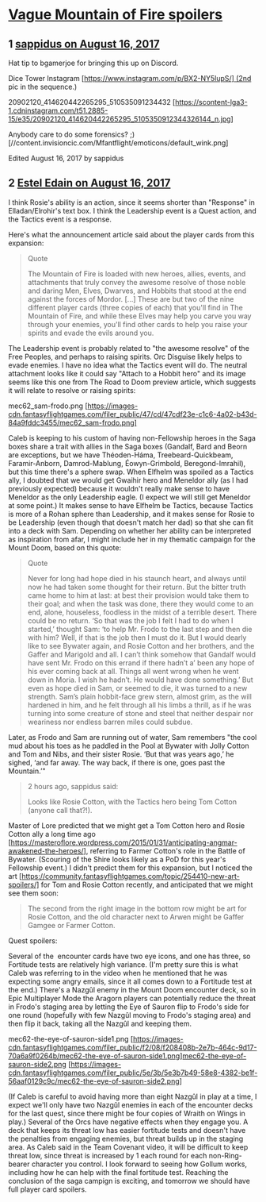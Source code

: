 # [Vague Mountain of Fire spoilers](https://community.fantasyflightgames.com/topic/256405-vague-mountain-of-fire-spoilers/)

## 1 [sappidus on August 16, 2017](https://community.fantasyflightgames.com/topic/256405-vague-mountain-of-fire-spoilers/?do=findComment&comment=2930305)

Hat tip to bgamerjoe for bringing this up on Discord.

Dice Tower Instagram [https://www.instagram.com/p/BX2-NY5lupS/] (2nd pic in the sequence.)

20902120_414620442265295_510535091234432 [https://scontent-lga3-1.cdninstagram.com/t51.2885-15/e35/20902120_414620442265295_5105350912344326144_n.jpg]

Anybody care to do some forensics? ;) [//content.invisioncic.com/Mfantflight/emoticons/default_wink.png]

Edited August 16, 2017 by sappidus

## 2 [Estel Edain on August 16, 2017](https://community.fantasyflightgames.com/topic/256405-vague-mountain-of-fire-spoilers/?do=findComment&comment=2930772)

I think Rosie's ability is an action, since it seems shorter than "Response" in Elladan/Elrohir's text box. I think the Leadership event is a Quest action, and the Tactics event is a response.

Here's what the announcement article said about the player cards from this expansion:

> Quote
> 
> The Mountain of Fire is loaded with new heroes, allies, events, and attachments that truly convey the awesome resolve of those noble and daring Men, Elves, Dwarves, and Hobbits that stood at the end against the forces of Mordor. [...] These are but two of the nine different player cards (three copies of each) that you'll find in The Mountain of Fire, and while these Elves may help you carve you way through your enemies, you'll find other cards to help you raise your spirits and evade the evils around you.

The Leadership event is probably related to "the awesome resolve" of the Free Peoples, and perhaps to raising spirits. Orc Disguise likely helps to evade enemies. I have no idea what the Tactics event will do. The neutral attachment looks like it could say "Attach to a Hobbit hero" and its image seems like this one from The Road to Doom preview article, which suggests it will relate to resolve or raising spirits:

mec62_sam-frodo.png [https://images-cdn.fantasyflightgames.com/filer_public/47/cd/47cdf23e-c1c6-4a02-b43d-84a9fddc3455/mec62_sam-frodo.png]

Caleb is keeping to his custom of having non-Fellowship heroes in the Saga boxes share a trait with allies in the Saga boxes (Gandalf, Bard and Beorn are exceptions, but we have Théoden-Háma, Treebeard-Quickbeam, Faramir-Anborn, Damrod-Mablung, Éowyn-Grimbold, Beregond-Imrahil), but this time there's a sphere swap. When Elfhelm was spoiled as a Tactics ally, I doubted that we would get Gwaihir hero and Meneldor ally (as I had previously expected) because it wouldn't really make sense to have Meneldor as the only Leadership eagle. (I expect we will still get Meneldor at some point.) It makes sense to have Elfhelm be Tactics, because Tactics is more of a Rohan sphere than Leadership, and it makes sense for Rosie to be Leadership (even though that doesn't match her dad) so that she can fit into a deck with Sam. Depending on whether her ability can be interpreted as inspiration from afar, I might include her in my thematic campaign for the Mount Doom, based on this quote:

> Quote
> 
> Never for long had hope died in his staunch heart, and always until now he had taken some thought for their return. But the bitter truth came home to him at last: at best their provision would take them to their goal; and when the task was done, there they would come to an end, alone, houseless, foodless in the midst of a terrible desert. There could be no return.
> ‘So that was the job I felt I had to do when I started,’ thought Sam: ‘to help Mr. Frodo to the last step and then die with him? Well, if that is the job then I must do it. But I would dearly like to see Bywater again, and Rosie Cotton and her brothers, and the Gaffer and Marigold and all. I can’t think somehow that Gandalf would have sent Mr. Frodo on this errand if there hadn’t a’ been any hope of his ever coming back at all. Things all went wrong when he went down in Moria. I wish he hadn’t. He would have done something.’
> But even as hope died in Sam, or seemed to die, it was turned to a new strength. Sam’s plain hobbit-face grew stern, almost grim, as the will hardened in him, and he felt through all his limbs a thrill, as if he was turning into some creature of stone and steel that neither despair nor weariness nor endless barren miles could subdue.

Later, as Frodo and Sam are running out of water, Sam remembers "the cool mud about his toes as he paddled in the Pool at Bywater with Jolly Cotton and Tom and Nibs, and their sister Rosie. ‘But that was years ago,’ he sighed, ‘and far away. The way back, if there is one, goes past the Mountain.’"

> 2 hours ago, sappidus said:
> 
> Looks like Rosie Cotton, with the Tactics hero being Tom Cotton (anyone call that?!).

Master of Lore predicted that we might get a Tom Cotton hero and Rosie Cotton ally a long time ago [https://masteroflore.wordpress.com/2015/01/31/anticipating-angmar-awakened-the-heroes/], referring to Farmer Cotton's role in the Battle of Bywater. (Scouring of the Shire looks likely as a PoD for this year's Fellowship event.) I didn't predict them for this expansion, but I noticed the art [https://community.fantasyflightgames.com/topic/254410-new-art-spoilers/] for Tom and Rosie Cotton recently, and anticipated that we might see them soon:

> The second from the right image in the bottom row might be art for Rosie Cotton, and the old character next to Arwen might be Gaffer Gamgee or Farmer Cotton.

Quest spoilers:

Several of the  encounter cards have two eye icons, and one has three, so Fortitude tests are relatively high variance. (I'm pretty sure this is what Caleb was referring to in the video when he mentioned that he was expecting some angry emails, since it all comes down to a Fortitude test at the end.) There's a Nazgûl enemy in the Mount Doom encounter deck, so in Epic Multiplayer Mode the Aragorn players can potentially reduce the threat in Frodo's staging area by letting the Eye of Sauron flip to Frodo's side for one round (hopefully with few Nazgûl moving to Frodo's staging area) and then flip it back, taking all the Nazgûl and keeping them.

mec62-the-eye-of-sauron-side1.png [https://images-cdn.fantasyflightgames.com/filer_public/f2/08/f208408b-2e7b-464c-9d17-70a6a9f0264b/mec62-the-eye-of-sauron-side1.png]mec62-the-eye-of-sauron-side2.png [https://images-cdn.fantasyflightgames.com/filer_public/5e/3b/5e3b7b49-58e8-4382-be1f-56aaf0129c9c/mec62-the-eye-of-sauron-side2.png]

(If Caleb is careful to avoid having more than eight Nazgûl in play at a time, I expect we'll only have two Nazgûl enemies in each of the encounter decks for the last quest, since there might be four copies of Wraith on Wings in play.) Several of the Orcs have negative effects when they engage you. A deck that keeps its threat low has easier fortitude tests and doesn't have the penalties from engaging enemies, but threat builds up in the staging area. As Caleb said in the Team Covenant video, it will be difficult to keep threat low, since threat is increased by 1 each round for each non-Ring-bearer character you control. I look forward to seeing how Gollum works, including how he can help with the final fortitude test. Reaching the conclusion of the saga campign is exciting, and tomorrow we should have full player card spoilers.

 

